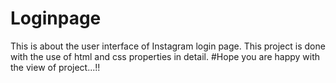 # Loginpage
This is about the user interface of Instagram login page.
This project is done with the use of html and css properties in detail.
#Hope you are happy with the view of project...!!
